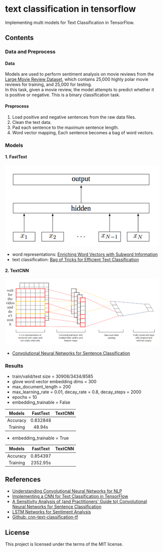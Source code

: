 # text classification in tensorflow
Implementing multi models for Text Classification in TensorFlow.

## Contents
### Data and Preprocess
#### Data
Models are used to perform sentiment analysis on movie reviews from the [Large Movie Review Dataset](http://ai.stanford.edu/~amaas/data/sentiment/), which contains 25,000 highly polar movie reviews for training, and 25,000 for testing.<br/>
In this task, given a movie review, the model attempts to predict whether it is positive or negative. This is a binary classification task.

#### Preprocess
1. Load positive and negative sentences from the raw data files.
2. Clean the text data.
3. Pad each sentence to the maximum sentence length.
4. Word vector mapping, Each sentence becomes a bag of word vectors.

### Models
#### 1. FastText
![](./imgs/fast_text_model.png)
- word representations: [Enriching Word Vectors with Subword Information](https://arxiv.org/abs/1607.04606)
- text classification: [Bag of Tricks for Efficient Text Classification](https://arxiv.org/abs/1607.01759)

#### 2. TextCNN
![](./imgs/text_cnn_model.png)
- [Convolutional Neural Networks for Sentence Classification](https://arxiv.org/abs/1408.5882)

### Results
- train/valid/test size = 30908/3434/8585
- glove word vector embedding dims = 300
- max_document_length = 200
- max_learning_rate = 0.01, decay_rate = 0.8, decay_steps = 2000
- epochs = 10
- embedding_trainable = False

| Models     | FastText | TextCNN |
| :----:     | :----:   | :----: |
| Accuracy   | 0.832848 |  |
| Training   |  48.94s  |  |

- embedding_trainable = True

| Models     | FastText | TextCNN |
| :----:     | :----:   | :----: |
| Accuracy   | 0.854397 |  |
| Training   | 2352.95s |  |

## References
- [Understanding Convolutional Neural Networks for NLP](http://www.wildml.com/2015/11/understanding-convolutional-neural-networks-for-nlp/)
- [Implementing a CNN for Text Classification in TensorFlow](http://www.wildml.com/2015/12/implementing-a-cnn-for-text-classification-in-tensorflow)
- [A Sensitivity Analysis of (and Practitioners' Guide to) Convolutional Neural Networks for Sentence Classification](https://arxiv.org/abs/1510.03820)
- [LSTM Networks for Sentiment Analysis](http://deeplearning.net/tutorial/lstm.html)
- [Github: cnn-text-classification-tf](https://github.com/cahya-wirawan/cnn-text-classification-tf)

## License
This project is licensed under the terms of the MIT license.
